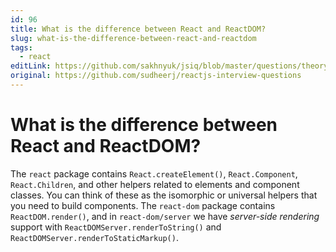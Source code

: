 ```yaml
---
id: 96
title: What is the difference between React and ReactDOM?
slug: what-is-the-difference-between-react-and-reactdom
tags:
  - react
editLink: https://github.com/sakhnyuk/jsiq/blob/master/questions/theory/react/96.md
original: https://github.com/sudheerj/reactjs-interview-questions
---
```


# What is the difference between React and ReactDOM?

The `react` package contains `React.createElement()`, `React.Component`, `React.Children`, and other helpers related to elements and component classes. You can think of these as the isomorphic or universal helpers that you need to build components. The `react-dom` package contains `ReactDOM.render()`, and in `react-dom/server` we have _server-side rendering_ support with `ReactDOMServer.renderToString()` and `ReactDOMServer.renderToStaticMarkup()`.